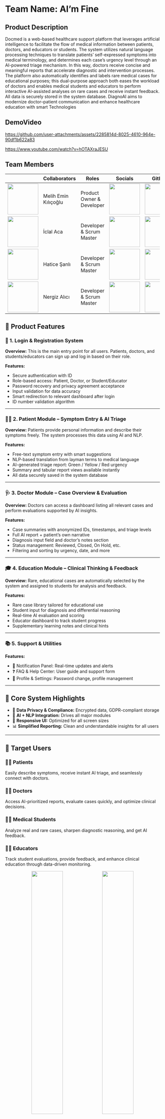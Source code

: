 # Team Name: AI’m Fine 

## Product Description

Docmed is a web-based healthcare support platform that leverages artificial intelligence to facilitate the flow of medical information between patients, doctors, and educators or students. The system utilizes natural language processing techniques to translate patients’ self-expressed symptoms into medical terminology, and determines each case’s urgency level through an AI-powered triage mechanism. In this way, doctors receive concise and meaningful reports that accelerate diagnostic and intervention processes. The platform also automatically identifies and labels rare medical cases for educational purposes; this dual-purpose approach both eases the workload of doctors and enables medical students and educators to perform interactive AI-assisted analyses on rare cases and receive instant feedback. All data is securely stored in the system database. DiagnoAI aims to modernize doctor–patient communication and enhance healthcare education with smart Technologies

## DemoVideo




https://github.com/user-attachments/assets/2285814d-8025-4610-964e-90df1b622a83



https://www.youtube.com/watch?v=hOTAXraJESU


## Team Members


|       | Collaborators             | Roles           | Socials                                                                                         | GitHub                                                                                           |
|-------|----------------------------|------------------|------------------------------------------------------------------------------------------------|--------------------------------------------------------------------------------------------------|
| <img src="https://lh3.googleusercontent.com/a/ACg8ocJ4CyEWbr63AMTA-ioGNBeAEC-46ppEm7d7O32ce5RYKwVK4j8SqA=s432-c-no" width="100" height="100"> | Melih Emin Kılıçoğlu | Product Owner & Developer    | [<img src="https://raw.githubusercontent.com/Melihemin/GeVmini/main/assets/profile_image/linkedin.png" width="100" height="100">](https://www.linkedin.com/in/melihemin/) | [<img src="https://raw.githubusercontent.com/Melihemin/GeVmini/main/assets/profile_image/github.png" width="100" height="100">](https://github.com/Melihemin) |
| <img src="https://github.com/Melihemin/OptiMend-AI/blob/main/team_information/iclal_aca.jpg" width="100" height="100"> | İclal Aca | Developer & Scrum Master   | [<img src="https://raw.githubusercontent.com/Melihemin/GeVmini/main/assets/profile_image/linkedin.png" width="100" height="100">](https://www.linkedin.com/in/iclal-aca/	) | [<img src="https://raw.githubusercontent.com/Melihemin/GeVmini/main/assets/profile_image/github.png" width="100" height="100">](https://github.com/iclalaca) |
| <img src="https://github.com/Melihemin/OptiMend-AI/blob/main/team_information/hatice_sanli.jpg" width="100" height="100"> | Hatice Şanlı  | Developer & Scrum Master | [<img src="https://raw.githubusercontent.com/Melihemin/GeVmini/main/assets/profile_image/linkedin.png" width="100" height="100">](https://github.com/Melihemin/OptiMend-AI/blob/main/team_information/hatice_sanli.jpg) | [<img src="https://raw.githubusercontent.com/Melihemin/GeVmini/main/assets/profile_image/github.png" width="100" height="100">](https://www.linkedin.com/in/hatice-%C5%9Fanl%C4%B1-539066266/) |
| <img src="https://github.com/Melihemin/OptiMend-AI/blob/main/team_information/nergiz_alici.jpg" width="100" height="100"> | Nergiz Alıcı  | Developer & Scrum Master| [<img src="https://raw.githubusercontent.com/Melihemin/GeVmini/main/assets/profile_image/linkedin.png" width="100" height="100">](https://www.linkedin.com/in/nergiz-al%C4%B1ci/) | [<img src="https://raw.githubusercontent.com/Melihemin/GeVmini/main/assets/profile_image/github.png" width="100" height="100">](https://github.com/nergizal) |




## 🚀 Product Features

### 🔐 1. Login & Registration System

**Overview:** This is the main entry point for all users. Patients, doctors, and students/educators can sign up and log in based on their role.

**Features:**
- Secure authentication with ID
- Role-based access: Patient, Doctor, or Student/Educator
- Password recovery and privacy agreement acceptance
- Input validation for data accuracy
- Smart redirection to relevant dashboard after login
- ID number validation algorithm

---

### 🧑‍⚕️ 2. Patient Module – Symptom Entry & AI Triage

**Overview:** Patients provide personal information and describe their symptoms freely. The system processes this data using AI and NLP.

**Features:**
- Free-text symptom entry with smart suggestions
- NLP-based translation from layman terms to medical language
- AI-generated triage report: Green / Yellow / Red urgency
- Summary and tabular report views available instantly
- All data securely saved in the system database

---

### 🩺 3. Doctor Module – Case Overview & Evaluation

**Overview:** Doctors can access a dashboard listing all relevant cases and perform evaluations supported by AI insights.

**Features:**
- Case summaries with anonymized IDs, timestamps, and triage levels
- Full AI report + patient’s own narrative
- Diagnosis input field and doctor’s notes section
- Status management: Reviewed, Closed, On Hold, etc.
- Filtering and sorting by urgency, date, and more

---

### 🎓 4. Education Module – Clinical Thinking & Feedback

**Overview:** Rare, educational cases are automatically selected by the system and assigned to students for analysis and feedback.

**Features:**
- Rare case library tailored for educational use
- Student input for diagnosis and differential reasoning
- Real-time AI evaluation and scoring
- Educator dashboard to track student progress
- Supplementary learning notes and clinical hints

---

### 📚 5. Support & Utilities

**Features:**
- 🔔 Notification Panel: Real-time updates and alerts
- ❓ FAQ & Help Center: User guide and support form
- 👤 Profile & Settings: Password change, profile management

---

## 🧩 Core System Highlights

- 🔐 **Data Privacy & Compliance:** Encrypted data, GDPR-compliant storage
- 🤖 **AI + NLP Integration:** Drives all major modules
- 📱 **Responsive UI:** Optimized for all screen sizes
- 📊 **Simplified Reporting:** Clean and understandable insights for all users

---

## 🎯 Target Users

### 👨‍⚕️ Patients
Easily describe symptoms, receive instant AI triage, and seamlessly connect with doctors.

### 🧑‍⚕️ Doctors
Access AI-prioritized reports, evaluate cases quickly, and optimize clinical decisions.

### 🧑‍🎓 Medical Students
Analyze real and rare cases, sharpen diagnostic reasoning, and get AI feedback.

### 👩‍🏫 Educators
Track student evaluations, provide feedback, and enhance clinical education through data-driven monitoring.

<p align="center">
  <img src="https://github.com/user-attachments/assets/3f5a5de9-a72c-447c-8a45-7cfdf38556e5" width="45%" />
  <img src="https://github.com/user-attachments/assets/21e111a6-e7fb-414e-922f-0a6e2e47b809" width="45%" />
</p>

# SPRINT 1 

### Sprint Notes

•	The project vision was clarified as an AI-powered triage and patient assessment solution aimed at reducing emergency room overcrowding.  
•	Design research was conducted using Figma, Canva, and analyses of healthcare-specific UI/UX patterns.  
•	The foundational infrastructure for task tracking (Trello), daily team communication (WhatsApp), and weekly meetings (Google Meet) was established.  
•	Initial AI experiments were launched for NLP-based sentence processing and prompt design, and preliminary outputs were achieved.  
•	For patients: the first versions of the symptom entry screens and user flow were prepared; for medical students and educators: initial versions of rare case analysis and evaluation screens were developed.  

### Estimated score to be completed within the sprint

100 points  

### Score completion logic

The project was planned as 3 sprints and it was anticipated to reach a total of approximately 300 points of work. Priority tasks such as basic system components such as patient interface, symptom processing, and artificial intelligence-based first output production were planned in  
Tasks were evaluated in the range of 5–13 points according to their difficulty level and organized in lists such as “Tasks”, “Frontend Backlogs”, “File Goals” on the Trello board.

### Daily Scrum

Daily Scrum meetings were conducted in writing via the WhatsApp group due to time constraints. The team shared important decisions and developments here instantly. Weekly online meetings were held via Google Meet, task sharing, design reviews and AI trials were conducted in coordination.

Chat History Links: https://github.com/Melihemin/OptiMend-AI/tree/main/Daily%20Scrum

### Sprint Board

![](https://github.com/Melihemin/OptiMend-AI/blob/main/Daily%20Scrum/WhatsApp%20Image%202025-07-07%20at%2022.00.10_17b2890c.jpg)


Tasks: Main work items (symptom input, AI output, recommendation system, etc.)  
File Goals: Model goals, technical task descriptions  
Frontend Backlogs: UI tasks separated by user types  
Required Documents: Design templates, meeting notes, training content  
1. Sprint – 3. Sprint: Areas where tasks will be distributed based on sprint  
 

### Sprint 1 – Completed Tasks

•	The project idea was solidified based on the goal of reducing emergency room congestion through an AI-powered triage and patient evaluation system.  
•	Design research was conducted, including analysis of existing medical interfaces using tools like Figma, Canva, and healthcare-related UI/UX patterns.  
•	Project management infrastructure was set up, with Trello used for task tracking, a WhatsApp group for daily communication, and Google Meet scheduled for team meetings.  
•	Initial experimentation with the AI model began, focusing on NLP-based sentence processing, prompt design trials, and testing early outputs of the model.  
•	The patient interface was designed, including screens for symptom input and user flow, enabling patients to describe their condition in natural language.  
•	The educator interface was also initiated, starting with the layout and logic for rare case analysis and student response functionality.  

### Sprint Review

•	Idea validation  
•	UI and user scenario creation  
•	First versions of patient and trainer screens  
•	Testing sample scenarios for model tests  
•	Clarification of project team processes  

**Notes:**  
Doctor panel and database integration were transferred to Sprint 2.  
Prompt tests were planned but not fully implemented.  

### Sprint Retrospective

**What's Going Well:**  
•	Team communication was successful (WhatsApp + Google Meet)  
•	Design and idea generation was very efficient  
•	Tasks were well organized via Trello  

**Improvement Required:**  
•	AI side tests should be measured with more concrete metrics  
•	Frontend tasks should be divided into smaller steps  

## Tool Used

Trello	Task tracking and sprint planning  
Figma	UI design and wireframe prototyping  
Canva	Visual research and layout inspiration  
WhatsApp	Daily team communication  
Google Meet	Weekly team meetings and discussion sessions  
Python + NLP	AI model experimentation and symptom processing  

## User Stories

### Patient Stories

•	As a patient, I want to enter my symptoms in my own words so that the system can understand me easily.  
•	As a patient, I want to receive an AI-generated report that tells me how urgent my condition is.  
•	As a patient, I want my report to be sent directly to a doctor so that I can get help without delays.  

### Doctor Stories

•	As a doctor, I want to see a list of incoming patient reports so I can prioritize my workflow.  
•	As a doctor, I want to view the patient’s AI-generated report in detail so I can make an informed decision.  
•	As a doctor, I want to add my own notes and diagnosis to each case and mark their treatment status.  

### Student & Educator Stories

•	As a medical student, I want to analyze rare cases and submit my own diagnosis so I can practice clinical thinking.  
•	As an educator, I want to see how students evaluate rare cases so I can track their learning progress  
•	As a student, I want to receive AI feedback on my answers so I can understand my mistakes and improve.  

## Product Backlogs

### Patient Module

•	Design and develop the login/registration page  
•	Create personal information entry form  
•	Implement symptom input interface (free-text area)  
•	Build AI processing pipeline for symptom interpretation  
•	Generate triage report (green/yellow/red classification)  
•	Enable doctor report submission button  

### Doctor Module

•	Create doctor login page  
•	Develop patient report list dashboard  
•	Display patient name, triage color, and submission time  
•	Implement detailed report view  
•	Add editable doctor notes section  
•	Build "Referred / On Hold / Treated" action buttons  
•	Add search & filter functionality (by color or date)  

### Student & Educator Module

•	Build rare case listing page  
•	Add “View Case” and “Submit Diagnosis” UI  
•	Connect student input to AI for automated evaluation  
•	Create AI-based scoring/feedback system  
•	Develop educator dashboard to monitor student performance  

### AI & Backend

•	Train NLP model for converting layman symptom input into medical terms  
•	Design prompt structures for AI diagnosis and triage output  
•	Integrate AI model into frontend via API  
•	Set up database to store patients, reports, and student responses  
•	Conduct prompt testing and optimization (30–40 prompt variants)  

# SPRINT 2 

### Sprint Notes

•	The patient page was updated to improve user flow and interface clarity.

•	Page routing and navigation logic was implemented to enable smooth transitions between patient, doctor, and student interfaces.

•	FastAPI was successfully integrated for backend communication and API handling.

• A comparative analysis of AI models was conducted to evaluate performance and suitability for symptom interpretation.

•	Personalized interface enhancements were implemented based on user type (patient, doctor, student).

•	Initial work has begun on the database setup, including planning of data structure and schema design.

•	A team member, Hatice, left the project. İclal took over organizational coordination responsibilities and now serves as the Scrum Master.

### Sprint Board

<img width="1144" height="802" alt="Ekran Resmi 2025-07-20 17 37 25" src="https://github.com/user-attachments/assets/409dc094-fec3-49e7-9733-1bdcc99a8b27" />


• Patient page design improvements

• Page routing and navigation logic implemented

• FastAPI backend integration

• Research and comparison of AI model candidates

• Personalized user experience enhancements in UI


### Sprint Review

•	FastAPI integration enabled real-time interaction between the frontend and backend.

•	UI modifications allowed better role-based personalization.

•	Page routing logic was tested and confirmed to work correctly across modules.

•	AI model comparisons informed the final selection to be implemented in the next sprint.

•	The updated team structure increased clarity in responsibilities and planning.

### Estimated score to be completed within the sprint

100 points

### Score Completion Logic

Although task points were not explicitly labeled on the Trello board, the estimated workload for this sprint was evaluated to be around 100 points based on the scope and difficulty of the completed tasks. The estimation was made using general effort and time spent on each task such as FastAPI integration, UI improvements, and routing logic. Tasks were organized via Trello lists including “Tasks”, “Frontend Backlogs”, and “File Goals”.


### App Screenshots

<img width="1512" height="811" alt="Ekran Resmi 2025-07-20 18 02 46" src="https://github.com/user-attachments/assets/ed81caf1-23a6-4a6b-b057-21355e1ed073" />
<img width="1512" height="805" alt="Ekran Resmi 2025-07-20 18 03 04" src="https://github.com/user-attachments/assets/e4d37b07-7bcb-4dcf-b84d-842b80ac9f26" />
<img width="1512" height="856" alt="Ekran Resmi 2025-07-20 17 54 33" src="https://github.com/user-attachments/assets/bd82abad-cb13-40b5-a93d-93efd8cf91fe" />
<img width="1512" height="856" alt="Ekran Resmi 2025-07-20 17 56 00" src="https://github.com/user-attachments/assets/ada30c38-8d1e-47c3-9ac2-2abdcfacfe98" />





### Daily Scrum

Daily Scrum meetings were conducted in writing via the WhatsApp group due to time constraints. The team shared important decisions and developments here instantly. Weekly online meetings were held via Google Meet, task sharing, design reviews and AI trials were conducted in coordination.

Chat History Link: https://github.com/Melihemin/OptiMend-AI/tree/main/Daily%20Scrum

### Sprint Retrospective

**What's Going Well:**

•	Clear division of tasks and increased productivity with FastAPI integration

•	Smooth redistribution of responsibilities after the team change

•	Interface and routing improvements enhanced overall user experience

**Needs Improvement:**

•	Model integration needs to be prioritized and finalized in Sprint 3

•	Database structure and testing still pending

## Tools Used

Trello	Task tracking and sprint planning
WhatsApp	Daily team communication
Google Meet	Team meetings
FastAPI	Backend API development and integration
Google Docs	Meeting notes 

### Ready for Sprint 3

•	Finalize AI model integration

•	Implement database and begin storing patient data

•	Conduct system-wide testing and error handling

•	Continue frontend feature development and UI refinements

# SPRINT 3

## Sprint Notes
The AI model was fully integrated and rigorously tested with real-life patient symptom scenarios.
Prompt testing and refinement improved the AI’s ability to provide accurate, medically coherent responses.
Backend performance optimizations and error handling were implemented for a smoother experience.
The web project UI was finalized with detailed project information pages (purpose, workflow, user roles).
A modern system architecture diagram was created and digitized for clarity and documentation.
Doctor interface gained triage-based filtering (green, yellow, red prioritization).
Student module prototype was added, showcasing rare cases for medical education.
Database integration is now complete, with real patient data being stored and retrieved.
Technical documentation and handover materials were completed to ensure long-term maintainability.

## Sprint Board – Completed Tasks

•	AI model integration and testing

•	Prompt improvements and accuracy tuning

•	Backend performance and bug fixes

•	Web UI completion and responsive design

•	Digital system architecture diagram

•	Student (Education) module prototype

•	Doctor triage-based filtering

•	Database activation and testing

•	Completion of technical documentation

![PHOTO-2025-07-31-00-53-37](https://github.com/user-attachments/assets/0daff16f-70e0-40f6-b302-b0b4e3330fb3)
![PHOTO-2025-07-31-00-50-12](https://github.com/user-attachments/assets/d23315eb-c06e-4b26-b65e-6da5c349e719)
![PHOTO-2025-07-31-00-52-06](https://github.com/user-attachments/assets/5c283076-85c9-4105-966c-16ac373f147c)
![PHOTO-2025-07-31-00-52-17](https://github.com/user-attachments/assets/cf00b64d-91f9-4ebc-9ea9-97fd67bf24b1)


## Sprint Review

•	AI model performance improved through extensive testing and prompt refinement.

•	Web platform now includes finalized user interfaces and project details for all roles (Patient, Doctor, Student).

•	Digital system architecture flowchart serves as a central reference for all future documentation.

•	Educational features for medical students (rare case library) were successfully introduced.

•	The system is stable and ready for demonstration or deployment.

## Sprint Score – Points System

•	Each sprint was estimated at 100 points based on task scope and complexity.

•	Sprint 1 (100 pts), Sprint 2 (100 pts), and Sprint 3 (100 pts) have all been fully completed, bringing the total to 300 points.

•	This points system was used to measure workload and ensure balanced progress across all phases.

•	Sprint 3 focused on finalizing AI integration, UI polish, and documentation, accounting for its 100-point allocation.

## App & System Visuals

•	AI test outputs

•	Doctor interface with triage filtering

•	Rare case section (Student module)

•	Finalized web project pages with descriptions

•	Digital system architecture diagram
 
## Daily Scrum

Daily updates were shared via WhatsApp, while weekly Google Meet sessions were conducted for reviews and planning.
AI testing and system improvements were frequently discussed during these meetings.

Chat History Links: https://github.com/Melihemin/Docmed/tree/main/Daily%20Scrum


## Sprint Retrospective – Final Reflections

•	Sprint 3 marked the successful conclusion of the DiagnoAI development journey. During this final phase, the team effectively brought together all core components into a stable, testable, and user-friendly system. The AI model’s performance was significantly improved through well-structured prompt testing and iterative refinement, which enhanced the accuracy and reliability of symptom-to-report translation.

•	On the frontend, thoughtful UI design updates, clear project explanations, and responsive layouts ensured a smoother experience for patients, doctors, and students alike. The introduction of the rare case library in the student module extended the project's value into medical education. On the backend, performance improvements and complete database integration laid the foundation for scalability and long-term maintainability.

•	The digitized system architecture diagram now offers a comprehensive visual reference of the entire platform, supporting documentation, onboarding, and presentations.
Team communication remained strong through WhatsApp updates and weekly Google Meet meetings. Despite remote collaboration, alignment on goals and deliverables was maintained throughout the sprint.

•	In summary, Sprint 3 delivered on all intended objectives, reaching the full 100-point target. Across all three sprints, 300 out of 300 points were completed, marking the project as functionally complete and deployment-ready.

## Areas for Future Work

•	Expand content for the Student module

•	Add advanced error tracking and analytics

•	Plan for multilingual support and more real-world testing

## Tools Used

During the project, various tools were used to streamline communication, development, and documentation. 

•	Trello was utilized for task management and sprint tracking, allowing the team to plan and monitor progress effectively. 

•	Daily communication and quick updates were maintained through WhatsApp, while Google Meet facilitated weekly online team meetings.

•	For backend and AI service development, FastAPI was used, and GitHub served as the platform for version control and collaboration. 

•	Project notes and team decisions were organized using Google Docs.

•	Designs and system flow diagrams were created using Figma and Draw.io, which helped visualize UI elements and architecture. 

•	For data storage and queries, SQLite was employed depending on the testing and deployment needs

